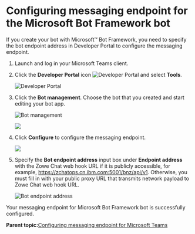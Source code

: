# Configuring messaging endpoint for the Microsoft Bot Framework bot

If you create your bot with Microsoft™ Bot Framework, you need to specify the bot endpoint address in Developer Portal to configure the messaging endpoint.

1.  Launch and log in your Microsoft Teams client.

2.  Click the **Developer Portal** icon ![Developer Portal](bnz_teams_developer_icon.png) and select **Tools**.

    ![Developer Portal](bnz_teams_developer_portal_apps.png "Developer Portal")

3.  Click the **Bot management**. Choose the bot that you created and start editing your bot app.

    ![Bot management](bnz_teams_bot_management.png "Bot management")

    ![](bnz_teams_yourbot.png "")

4.  Click **Configure** to configure the messaging endpoint.

    ![](bnz_teams_endpoint.png "")

5.  Specify the **Bot endpoint address** input box under **Endpoint address** with the Zowe Chat web hook URL if it is publicly accessible, for example, https://zchatops.cn.ibm.com:5001/bnz/api/v1. Otherwise, you must fill in with your public proxy URL that transmits network payload to Zowe Chat web hook URL.

    ![Bot endpoint address](bnz_teams_endpoint_address.png "Bot endpoint address")


Your messaging endpoint for Microsoft Bot Framework bot is successfully configured.

**Parent topic:**[Configuring messaging endpoint for Microsoft Teams](chatops_prerequisite_endpoint_teams.md)

